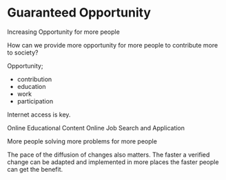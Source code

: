 # Guaranteed Opportunity

Increasing Opportunity for more people

How can we provide more opportunity for more people to contribute more to society?

Opportunity;

- contribution
- education
- work
- participation


Internet access is key.

Online Educational Content
Online Job Search and Application

More people solving more problems for more people

The pace of the diffusion of changes also matters. The faster a verified change can be adapted and implemented in more places the faster people can get the benefit.
